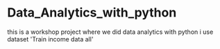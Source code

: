 # Data_Analytics_with_python
 this is a workshop project where we did data analytics with python i use dataset  'Train income data all'
